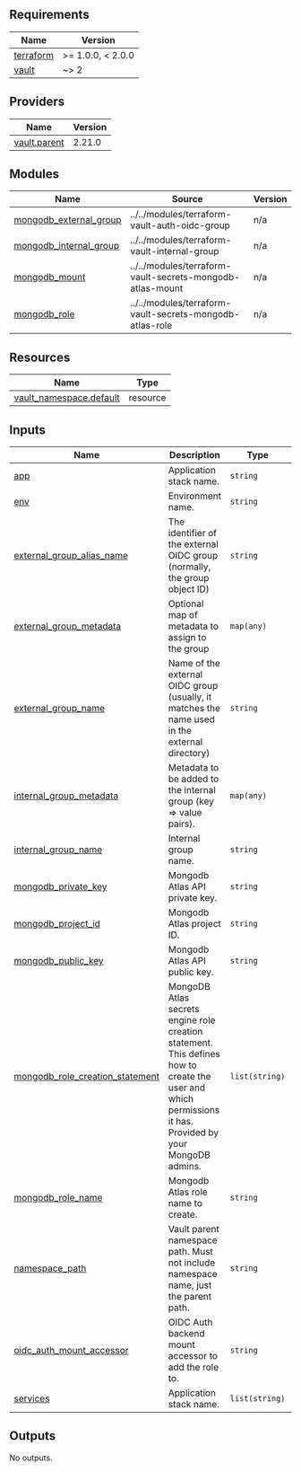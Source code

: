 ## Requirements

| Name | Version |
|------|---------|
| <a name="requirement_terraform"></a> [terraform](#requirement\_terraform) | >= 1.0.0, < 2.0.0 |
| <a name="requirement_vault"></a> [vault](#requirement\_vault) | ~> 2 |

## Providers

| Name | Version |
|------|---------|
| <a name="provider_vault.parent"></a> [vault.parent](#provider\_vault.parent) | 2.21.0 |

## Modules

| Name | Source | Version |
|------|--------|---------|
| <a name="module_mongodb_external_group"></a> [mongodb\_external\_group](#module\_mongodb\_external\_group) | ../../modules/terraform-vault-auth-oidc-group | n/a |
| <a name="module_mongodb_internal_group"></a> [mongodb\_internal\_group](#module\_mongodb\_internal\_group) | ../../modules/terraform-vault-internal-group | n/a |
| <a name="module_mongodb_mount"></a> [mongodb\_mount](#module\_mongodb\_mount) | ../../modules/terraform-vault-secrets-mongodb-atlas-mount | n/a |
| <a name="module_mongodb_role"></a> [mongodb\_role](#module\_mongodb\_role) | ../../modules/terraform-vault-secrets-mongodb-atlas-role | n/a |

## Resources

| Name | Type |
|------|------|
| [vault_namespace.default](https://registry.terraform.io/providers/hashicorp/vault/latest/docs/resources/namespace) | resource |

## Inputs

| Name | Description | Type | Default | Required |
|------|-------------|------|---------|:--------:|
| <a name="input_app"></a> [app](#input\_app) | Application stack name. | `string` | n/a | yes |
| <a name="input_env"></a> [env](#input\_env) | Environment name. | `string` | n/a | yes |
| <a name="input_external_group_alias_name"></a> [external\_group\_alias\_name](#input\_external\_group\_alias\_name) | The identifier of the external OIDC group (normally, the group object ID) | `string` | n/a | yes |
| <a name="input_external_group_metadata"></a> [external\_group\_metadata](#input\_external\_group\_metadata) | Optional map of metadata to assign to the group | `map(any)` | `{}` | no |
| <a name="input_external_group_name"></a> [external\_group\_name](#input\_external\_group\_name) | Name of the external OIDC group (usually, it matches the name used in the external directory) | `string` | n/a | yes |
| <a name="input_internal_group_metadata"></a> [internal\_group\_metadata](#input\_internal\_group\_metadata) | Metadata to be added to the internal group (key => value pairs). | `map(any)` | `{}` | no |
| <a name="input_internal_group_name"></a> [internal\_group\_name](#input\_internal\_group\_name) | Internal group name. | `string` | n/a | yes |
| <a name="input_mongodb_private_key"></a> [mongodb\_private\_key](#input\_mongodb\_private\_key) | Mongodb Atlas API private key. | `string` | n/a | yes |
| <a name="input_mongodb_project_id"></a> [mongodb\_project\_id](#input\_mongodb\_project\_id) | Mongodb Atlas project ID. | `string` | n/a | yes |
| <a name="input_mongodb_public_key"></a> [mongodb\_public\_key](#input\_mongodb\_public\_key) | Mongodb Atlas API public key. | `string` | n/a | yes |
| <a name="input_mongodb_role_creation_statement"></a> [mongodb\_role\_creation\_statement](#input\_mongodb\_role\_creation\_statement) | MongoDB Atlas secrets engine role creation statement. This defines how to create the user and which permissions it has. Provided by your MongoDB admins. | `list(string)` | n/a | yes |
| <a name="input_mongodb_role_name"></a> [mongodb\_role\_name](#input\_mongodb\_role\_name) | Mongodb Atlas role name to create. | `string` | `"mongodb"` | no |
| <a name="input_namespace_path"></a> [namespace\_path](#input\_namespace\_path) | Vault parent namespace path. Must not include namespace name, just the parent path. | `string` | n/a | yes |
| <a name="input_oidc_auth_mount_accessor"></a> [oidc\_auth\_mount\_accessor](#input\_oidc\_auth\_mount\_accessor) | OIDC Auth backend mount accessor to add the role to. | `string` | n/a | yes |
| <a name="input_services"></a> [services](#input\_services) | Application stack name. | `list(string)` | n/a | yes |

## Outputs

No outputs.
